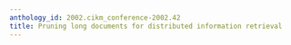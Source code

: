 ```yaml
---
anthology_id: 2002.cikm_conference-2002.42
title: Pruning long documents for distributed information retrieval
---
```

